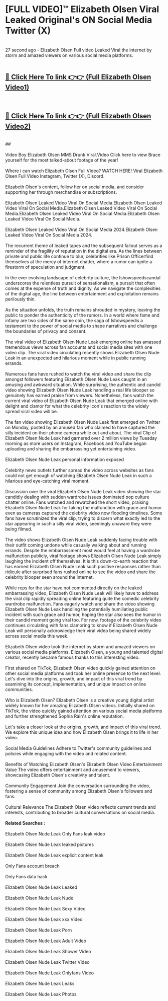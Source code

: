 # [FULL VIDEO]™ Elizabeth Olsen Viral Leaked Original's ON Social Media Twitter (X) <br>
<br>
27 second ago - Elizabeth Olsen Full video Leaked Viral the internet by storm and amazed viewers on various social media platforms.<br>

 <br>

##  <a href="https://play.123hd.live?title=Full Elizabeth_Olsen&ref=git">🔴 Click Here To link 👉👉 (Full Elizabeth Olsen Video1)</a><br>
  <br>

##  <a href="https://play.123hd.live?title=Full Elizabeth_Olsen&ref=git">🔴 Click Here To link 👉👉 (Full Elizabeth Olsen Video2)</a><br>
  <br>
  ##


  <br>

  <br>
Video Boy Elizabeth Olsen MMS Drunk Viral.Video Click here to view Brace yourself for the most talked-about footage of the year!
<br><br>
Where i can watch Elizabeth Olsen Full Video? WATCH HERE! Viral Elizabeth Olsen Full Video Instagram, Twitter (X), Discord.
<br><br>
Elizabeth Olsen's content, follow her on social media, and consider supporting her through merchandise or subscriptions.
<br><br>
Elizabeth Olsen Leaked Video Viral On Social Media.Elizabeth Olsen Leaked Video Viral On Social Media.Elizabeth Olsen Leaked Video Viral On Social Media.Elizabeth Olsen Leaked Video Viral On Social Media.Elizabeth Olsen Leaked Video Viral On Social Media.
<br><br>
Elizabeth Olsen Leaked Video Viral On Social Media 2024.Elizabeth Olsen Leaked Video Viral On Social Media 2024.
<br><br>
The recurrent theme of leaked tapes and the subsequent fallout serves as a reminder of the fragility of reputation in the digital era. As the lines between private and public life continue to blur, celebrities like Prison Officerfind themselves at the mercy of internet chatter, where a rumor can ignite a firestorm of speculation and judgment.
<br><br>
In the ever evolving landscape of celebrity culture, the Ishowspeedscandal underscores the relentless pursuit of sensationalism, a pursuit that often comes at the expense of truth and dignity. As we navigate the complexities of the digital age, the line between entertainment and exploitation remains perilously thin.
<br><br>
As the situation unfolds, the truth remains shrouded in mystery, leaving the public to ponder the authenticity of the rumors. In a world where fame and infamy are two sides of the same coin, the saga of Ishowspeedis a testament to the power of social media to shape narratives and challenge the boundaries of privacy and consent.
<br><br>
The viral video of Elizabeth Olsen Nude Leak emerging online has amassed tremendous views across fan accounts and social media sites with one video clip. The viral video circulating recently shows Elizabeth Olsen Nude Leak in an unexpected and hilarious moment while in public running errands.
<br><br>
Numerous fans have rushed to watch the viral video and share the clip amongst followers featuring Elizabeth Olsen Nude Leak caught in an amusing and awkward situation. While surprising, the authentic and candid video showing Elizabeth Olsen Nude Leak handling a real life blooper so genuinely has earned praise from viewers. Nonetheless, fans watch the current viral video of Elizabeth Olsen Nude Leak that emerged online with delight and clamor for what the celebrity icon's reaction to the widely spread viral video will be.
<br><br>
The fan video showing Elizabeth Olsen Nude Leak first emerged on Twitter on Monday, posted by an amused fan who claimed to have captured the silly incident on their phone camera while out and about. The viral Clip of Elizabeth Olsen Nude Leak had garnered over 2 million views by Tuesday morning as more users on Instagram, Facebook and YouTube began uploading and sharing the embarrassing yet entertaining video.
<br><br>
Elizabeth Olsen Nude Leak personal information exposed
<br><br>
Celebrity news outlets further spread the video across websites as fans could not get enough of watching Elizabeth Olsen Nude Leak in such a hilarious and eye-catching viral moment.
<br><br>
Discussion over the viral Elizabeth Olsen Nude Leak video showing the star candidly dealing with sudden wardrobe issues dominated pop culture chatter online. Fans watched and rewatched the short video, praising Elizabeth Olsen Nude Leak for taking the malfunction with grace and humor even as cameras captured the celebrity video now flooding timelines. Some fans have scrutinized the viral clip, trying to discern what exactly led to the star appearing in such a silly viral video, seemingly unaware they were being filmed.
<br><br>
The video shows Elizabeth Olsen Nude Leak suddenly facing trouble with their outfit coming undone while casually walking about and running errands. Despite the embarrassment most would feel at having a wardrobe malfunction publicly, viral footage shows Elizabeth Olsen Nude Leak simply laughing the incident off themselves. It is this down-to-earth reaction that has earned Elizabeth Olsen Nude Leak such positive responses rather than ridicule after surprised fans rushed online to see the video and share the celebrity blooper seen around the internet.
<br><br>
While reps for the star have not commented directly on the leaked embarrassing video, Elizabeth Olsen Nude Leak will likely have to address the viral clip rapidly spreading online featuring quite the comedic celebrity wardrobe malfunction. Fans eagerly watch and share the video showing Elizabeth Olsen Nude Leak handling the potentially humiliating public incident with such grace and humor, hoping the star also sees the humor in their candid moment going viral too. For now, footage of the celebrity video continues circulating with fans clamoring to know if Elizabeth Olsen Nude Leak will personally acknowledge their viral video being shared widely across social media this week.
<br><br>
Elizabeth Olsen video took the internet by storm and amazed viewers on various social media platforms. Elizabeth Olsen, a young and talented digital creator, recently became famous thanks to this interesting video.
<br><br>
First shared on TikTok, Elizabeth Olsen video quickly gained attention on other social media platforms and took her online presence to the next level. Let's dive into the origins, growth, and impact of this viral trend by examining its concept, implementation, and unique impact on online communities.
<br><br>
Who is Elizabeth Olsen? Elizabeth Olsen is a creative young digital artist widely known for her amazing Elizabeth Olsen videos. Initially shared on TikTok, the video quickly gained attention on various social media platforms and further strengthened Sophia Rain's online reputation.
<br><br>
Let's take a closer look at the origins, growth, and impact of this viral trend. We explore this unique idea and how Elizabeth Olsen brings it to life in her video.
<br><br>
Social Media Guidelines Adhere to Twitter's community guidelines and policies while engaging with the video and related content.
<br><br>
Benefits of Watching Elizabeth Olsen's Elizabeth Olsen Video Entertainment Value The video offers entertainment and amusement to viewers, showcasing Elizabeth Olsen's creativity and talent.
<br><br>
Community Engagement Join the conversation surrounding the video, fostering a sense of community among Elizabeth Olsen's followers and fans.
<br><br>
Cultural Relevance The Elizabeth Olsen video reflects current trends and interests, contributing to broader cultural conversations on social media.
<br><br>
<strong>Related Searches :</strong>
<br><br>
Elizabeth Olsen Nude Leak Only Fans leak video
<br><br>
Elizabeth Olsen Nude Leak leaked pictures
<br><br>
Elizabeth Olsen Nude Leak explicit content leak
<br><br>
Only Fans account breach
<br><br>
Only Fans data hack
<br><br>
Elizabeth Olsen Nude Leak Leaked
<br><br>
Elizabeth Olsen Nude Leak Nude
<br><br>
Elizabeth Olsen Nude Leak Sexy Video
<br><br>
Elizabeth Olsen Nude Leak xxx Video
<br><br>
Elizabeth Olsen Nude Leak Porn
<br><br>
Elizabeth Olsen Nude Leak Adult Video
<br><br>
Elizabeth Olsen Nude Leak Shower Video
<br><br>
Elizabeth Olsen Nude Leak Twitter Video
<br><br>
Elizabeth Olsen Nude Leak Onlyfans Video
<br><br>
Elizabeth Olsen Nude Leak Leaks
<br><br>
Elizabeth Olsen Nude Leak Photos
